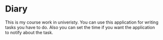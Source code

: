 # Diary
This is my course work in univeristy. You can use this application for writing tasks you have to do. Also you can set the time if you want the application to notify about the task.
